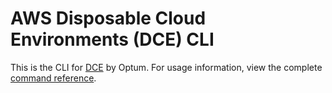 # AWS Disposable Cloud Environments (DCE) CLI

This is the CLI for [DCE](https://github.com/Optum/Redbox) by Optum. For usage information, view the complete [command reference](./docs/dce.md). 